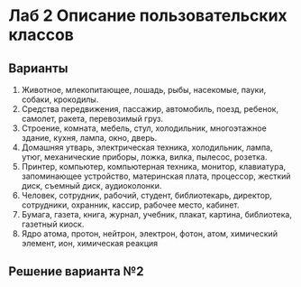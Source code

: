 # Лаб 2 Описание пользовательских классов 


## Варианты

1.  Животное, млекопитающее, лошадь, рыбы, насекомые, пауки, собаки,
крокодилы.
2.  Средства передвижения, пассажир, автомобиль, поезд, ребенок,
самолет, ракета, перевозимый груз.
3.  Строение, комната, мебель, стул, холодильник, многоэтажное здание,
кухня, лампа, окно, дверь.
4.  Домашняя утварь, электрическая техника, холодильник, лампа, утюг,
механические приборы, ложка, вилка, пылесос, розетка.
5.  Принтер, компьютер, компьютерная техника, монитор, клавиатура,
запоминающее устройство, материнская плата, процессор, жесткий
диск, съемный диск, аудиоколонки.
6.  Человек, сотрудник, рабочий, студент, библиотекарь, директор,
сотрудники, охранник, кассир, рабочее место, кабинет.
7.  Бумага, газета, книга, журнал, учебник, плакат, картина, библиотека,
газетный киоск.
8.  Ядро атома, протон, нейтрон, электрон, фотон, атом, химический
элемент, ион, химическая реакция

## Решение варианта №2
